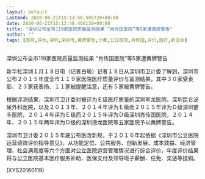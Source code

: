 ```yaml
---
layout: default
Lastmod: 2020-06-21T15:13:50.505720+00:00
date: 2020-06-21T15:13:48.466130+00:00
title: "深圳公布全市119家医院质量监测结果 “肖传国医院”等5家遭黄牌警告"
author: ""
tags: [医院,评为,深圳,深圳市,黄牌警告,计委,公立医院,肖传国,评价,医疗,新语丝]
---
```


深圳公布全市119家医院质量监测结果 “肖传国医院”等5家遭黄牌警告

新华社深圳１月１８日电（记者白瑜）记者１８日从深圳市卫计委了解到，深圳市公布２０１５年度全市１１９家医院医疗质量评价与监测结果，其中３０家受表彰、２３家获表扬、１１家被提醒注意，还有５家被黄牌警告。

根据评测结果，深圳市卫计委对被评为Ｅ级医疗质量的深圳军龙医院、深圳昆仑泌尿外科医院，以及２０１３年、２０１４年评为Ｅ级而２０１５年评为Ｄ级深圳健丰医院，２０１４年评为Ｅ级而２０１５年评为Ｄ级深圳肖传国医院，２０１４年、２０１５年两年评为Ｄ级的深圳港龙医院等五家医院予以黄牌警告。

深圳市卫计委２０１５年底公布医改新规，于２０１６年起依据《深圳市公立医院运营绩效评价指导意见》，从功能定位、公共服务、创新发展、成本效益、经济管理、社会满意度等六个方面对公立医院运营管理情况进行综合评价，年度评价结果将与公立医院基本医疗服务补助、医保支付及领导班子薪酬、任免、奖惩等挂钩。

(XYS20160119)

